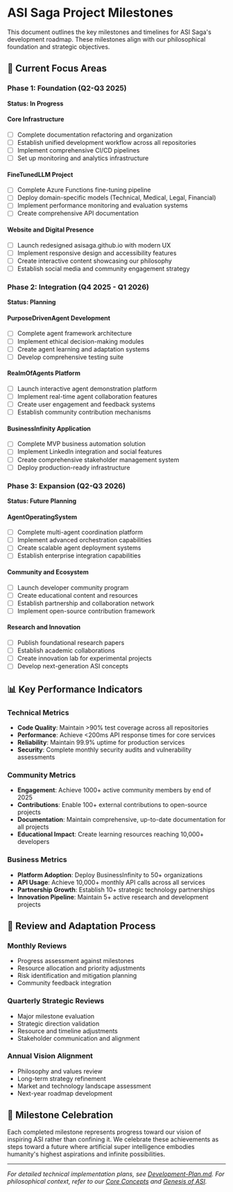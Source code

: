 # ASI Saga Project Milestones

This document outlines the key milestones and timelines for ASI Saga's development roadmap. These milestones align with our philosophical foundation and strategic objectives.

## 🎯 Current Focus Areas

### Phase 1: Foundation (Q2-Q3 2025)
**Status: In Progress**

#### Core Infrastructure
- [ ] Complete documentation refactoring and organization
- [ ] Establish unified development workflow across all repositories
- [ ] Implement comprehensive CI/CD pipelines
- [ ] Set up monitoring and analytics infrastructure

#### FineTunedLLM Project
- [ ] Complete Azure Functions fine-tuning pipeline
- [ ] Deploy domain-specific models (Technical, Medical, Legal, Financial)
- [ ] Implement performance monitoring and evaluation systems
- [ ] Create comprehensive API documentation

#### Website and Digital Presence
- [ ] Launch redesigned asisaga.github.io with modern UX
- [ ] Implement responsive design and accessibility features
- [ ] Create interactive content showcasing our philosophy
- [ ] Establish social media and community engagement strategy

### Phase 2: Integration (Q4 2025 - Q1 2026)
**Status: Planning**

#### PurposeDrivenAgent Development
- [ ] Complete agent framework architecture
- [ ] Implement ethical decision-making modules
- [ ] Create agent learning and adaptation systems
- [ ] Develop comprehensive testing suite

#### RealmOfAgents Platform
- [ ] Launch interactive agent demonstration platform
- [ ] Implement real-time agent collaboration features
- [ ] Create user engagement and feedback systems
- [ ] Establish community contribution mechanisms

#### BusinessInfinity Application
- [ ] Complete MVP business automation solution
- [ ] Implement LinkedIn integration and social features
- [ ] Create comprehensive stakeholder management system
- [ ] Deploy production-ready infrastructure

### Phase 3: Expansion (Q2-Q3 2026)
**Status: Future Planning**

#### AgentOperatingSystem
- [ ] Complete multi-agent coordination platform
- [ ] Implement advanced orchestration capabilities
- [ ] Create scalable agent deployment systems
- [ ] Establish enterprise integration capabilities

#### Community and Ecosystem
- [ ] Launch developer community program
- [ ] Create educational content and resources
- [ ] Establish partnership and collaboration network
- [ ] Implement open-source contribution framework

#### Research and Innovation
- [ ] Publish foundational research papers
- [ ] Establish academic collaborations
- [ ] Create innovation lab for experimental projects
- [ ] Develop next-generation ASI concepts

## 📊 Key Performance Indicators

### Technical Metrics
- **Code Quality**: Maintain >90% test coverage across all repositories
- **Performance**: Achieve <200ms API response times for core services
- **Reliability**: Maintain 99.9% uptime for production services
- **Security**: Complete monthly security audits and vulnerability assessments

### Community Metrics
- **Engagement**: Achieve 1000+ active community members by end of 2025
- **Contributions**: Enable 100+ external contributions to open-source projects
- **Documentation**: Maintain comprehensive, up-to-date documentation for all projects
- **Educational Impact**: Create learning resources reaching 10,000+ developers

### Business Metrics
- **Platform Adoption**: Deploy BusinessInfinity to 50+ organizations
- **API Usage**: Achieve 10,000+ monthly API calls across all services
- **Partnership Growth**: Establish 10+ strategic technology partnerships
- **Innovation Pipeline**: Maintain 5+ active research and development projects

## 🔄 Review and Adaptation Process

### Monthly Reviews
- Progress assessment against milestones
- Resource allocation and priority adjustments
- Risk identification and mitigation planning
- Community feedback integration

### Quarterly Strategic Reviews
- Major milestone evaluation
- Strategic direction validation
- Resource and timeline adjustments
- Stakeholder communication and alignment

### Annual Vision Alignment
- Philosophy and values review
- Long-term strategy refinement
- Market and technology landscape assessment
- Next-year roadmap development

## 🎉 Milestone Celebration

Each completed milestone represents progress toward our vision of inspiring ASI rather than confining it. We celebrate these achievements as steps toward a future where artificial super intelligence embodies humanity's highest aspirations and infinite possibilities.

---

*For detailed technical implementation plans, see [Development-Plan.md](Development-Plan.md). For philosophical context, refer to our [Core Concepts](../Company/Philosophy/Core-Concepts.md) and [Genesis of ASI](../Company/Philosophy/Genesis.md).*
